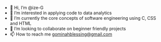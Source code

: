 - 👋 Hi, I’m @ize-G
- 👀 I’m interested in applying code to data analytics
- 🌱 I’m currently the core concepts of software engineering using C, CSS and HTML
- 💞️ I’m looking to collaborate on beginner friendly projects
- 📫 How to reach me gominahblessing@gmail.com

<!---
ize-G/ize-G is a ✨ special ✨ repository because its `README.md` (this file) appears on your GitHub profile.
You can click the Preview link to take a look at your changes.
--->
